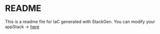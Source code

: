 # README
This is a readme file for IaC generated with StackGen.
You can modify your appStack -> [here](http://main.dev.stackgen.com/appstacks/529578c5-441c-4d0f-9845-f002a2387a41)

